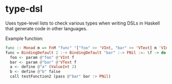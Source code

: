 type-dsl
========

Uses type-level lists to check various types
when writing DSLs in Haskell that generate code in other languages.

Example function:

```haskell
func :: Monad m => FnM "func" '["foo" >> 'VInt, "bar" >> 'VText] m 'VInt
func = BindingDefault 2 :-> BindingDefault "bar" :-> FNil :=: \f -> do
  foo <- param @"foo" @'VInt f
  bar <- param @"bar" @'VText f
  a <- define @"a" (ValueInt 2)
  b <- define @"b" false
  call testFunction2 (pass @"bar" bar :> PNil)
```
